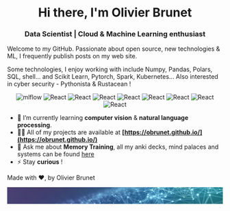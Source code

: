 
<h1 align="center">Hi there, I'm Olivier Brunet</h1>
<h3 align="center">Data Scientist  | Cloud & Machine Learning enthusiast</h3>

Welcome to my GitHub.  Passionate about open source, new technologies & ML, I frequently publish posts on my web site.

Some technologies, I enjoy working with include Numpy, Pandas, Polars, SQL, shell... and Scikit Learn, Pytorch, Spark, Kubernetes... Also interested in cyber security - Pythonista & Rustacean !

<div align="center">
  <img alt="mlflow" src="https://img.shields.io/badge/mlflow-%23d9ead3.svg?style=flat-square&logo=numpy&logoColor=blue" />
  <img alt="React" src="https://img.shields.io/badge/scikit--learn-%23F7931E.svg?style=flat-square&logo=scikit-learn&logoColor=white" />
  <img alt="React" src="https://img.shields.io/badge/kubernetes-%23326ce5.svg?style=flat-square&logo=kubernetes&logoColor=white" />
  <img alt="React" src="https://img.shields.io/badge/PyTorch-%23EE4C2C.svg?style=flat-square&logoColor=white" />
  <img alt="React" src="https://img.shields.io/badge/Kaggle-20BEFF?style=flat-square&logoColor=white" />
  <img alt="React" src="https://img.shields.io/badge/Apache_Spark-FFFFFF?style=flat-square&logo=apachespark&logoColor=#E35A16" />
  <img alt="React" src="https://img.shields.io/badge/Google_Cloud-4285F4?style=flat-square&logo=google-cloud&logoColor=white" />
  <img alt="React" src="https://img.shields.io/badge/Terraform-7B42BC?style=flat-square&logo=terraform&logoColor=white" />
  <img alt="React" src="https://img.shields.io/badge/PostgreSQL-316192?style=flat-square&logo=postgresql&logoColor=white" />
</div>



- 🌱 I’m currently learning **computer vision** & **natural language processing**.
- 👨‍💻 All of my projects are available at **[https://obrunet.github.io/](https://obrunet.github.io/)**
- 💬 Ask me about **Memory Training**, all my anki decks, mind palaces and systems can be found [here](https://github.com/obrunet/Memory_systems_-_Anki_decks)
- ⚡ Stay **curious** !

Made with ❤, by Olivier Brunet
    
<img src="https://github.com/obrunet/obrunet/blob/main/banner_ai.jpg"/>
